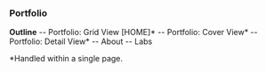### Portfolio

**Outline**
-- Portfolio: Grid View [HOME]*
-- Portfolio: Cover View*
-- Portfolio: Detail View*
-- About
-- Labs

*Handled within a single page.
